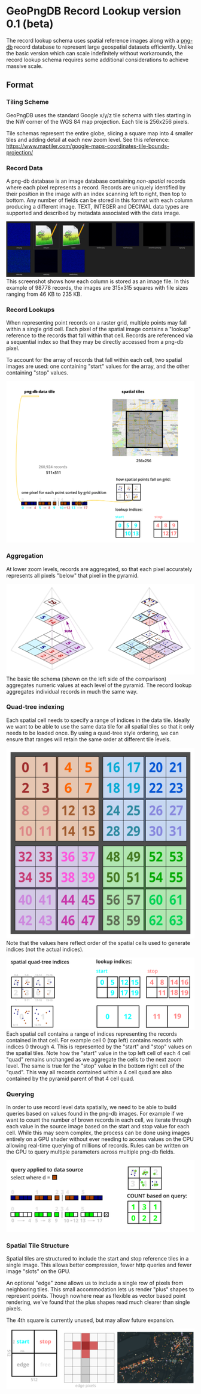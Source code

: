 # GeoPngDB Record Lookup version 0.1 (beta)

The record lookup schema uses spatial reference images along with a [png-db](https://github.com/sasakiassociates/png-db) record database to represent large geospatial datasets efficiently. Unlike the basic version which can scale indefinitely without workarounds, the record lookup schema requires some additional considerations to achieve massive scale.

## Format

### Tiling Scheme

GeoPngDB uses the standard Google x/y/z tile schema with tiles starting in the NW corner of the WGS 84 map projection. Each tile is 256x256 pixels.

Tile schemas represent the entire globe, slicing a square map into 4 smaller tiles and adding detail at each new zoom
level. See this reference: https://www.maptiler.com/google-maps-coordinates-tile-bounds-projection/

### Record Data
A png-db database is an image database containing *non-spatial* records where each pixel represents a record. Records are uniquely identified by their position in the image with an index scanning left to right, then top to bottom. Any number of fields can be stored in this format with each column producing a different image. TEXT, INTEGER and DECIMAL data types are supported and described by metadata associated with the data image.

![Screenshot of png-db folder showing metadata files and data images.](../../../img/png-db-example.png)
This screenshot shows how each column is stored as an image file. In this example of 98778 records, the images are 315x315 squares with file sizes ranging from 46 KB to 235 KB.  

### Record Lookups
When representing point records on a raster grid, multiple points may fall within a single grid cell. Each pixel of the spatial image contains a "lookup" reference to the records that fall within that cell. Records are referenced via a sequential index so that they may be directly accessed from a png-db pixel.

To account for the array of records that fall within each cell, two spatial images are used: one containing "start" values for the array, and the other containing "stop" values.

![Illustration showing how non-spatial png-db record indices are mapped onto spatial tiles.](../../../img/record-lookups.svg)

### Aggregation
At lower zoom levels, records are aggregated, so that each pixel accurately represents all pixels "below" that pixel in the pyramid. 

![Illustration showing how values for 4 pixels from one zoom level are summed into a single pixel at the level above for two different methods.](../../../img/pyramid-comparison.svg)
The basic tile schema (shown on the left side of the comparison) aggregates numeric values at each level of the pyramid. The record lookup aggregates individual records in much the same way.

### Quad-tree indexing
Each spatial cell needs to specify a range of indices in the data tile. Ideally we want to be able to use the same data tile for all spatial tiles so that it only needs to be loaded once. By using a quad-tree style ordering, we can ensure that ranges will retain the same order at different tile levels.

![Illustration showing how tile indices are organized.](../../../img/tile-index-nesting.svg)
Note that the values here reflect order of the spatial cells used to generate indices (not the actual indices).

![Illustration showing how quad tree tiles indices are nested as related to lookup indices.](../../../img/quad-tree-start-stops.svg)
Each spatial cell contains a range of indices representing the records contained in that cell. For example cell 0 (top left) contains records with indices 0 through 4. This is represented by the "start" and "stop" values on the spatial tiles. Note how the "start" value in the top left cell of each 4 cell "quad" remains unchanged as we aggregate the cells to the next zoom level. The same is true for the "stop" value in the bottom right cell of the "quad". This way all records contained within a 4 cell quad are also contained by the pyramid parent of that 4 cell quad.

### Querying
In order to use record level data spatially, we need to be able to build queries based on values found in the png-db images. For example if we want to count the number of brown records in each cell, we iterate through each value in the source image based on the start and stop value for each cell. While this may seem complex, the process can be done using images entirely on a GPU shader without ever needing to access values on the CPU allowing real-time querying of millions of records. Rules can be written on the GPU to query multiple parameters across multiple png-db fields.

![Illustration showing how queries can be created by matching and summing.](../../../img/query-sums.svg)

### Spatial Tile Structure
Spatial tiles are structured to include the start and stop reference tiles in a single image. This allows better compression, fewer http queries and fewer image "slots" on the GPU.

An optional "edge" zone allows us to include a single row of pixels from neighboring tiles. This small accommodation lets us render "plus" shapes to represent points. Though nowhere near as flexible as vector based point rendering, we've found that the plus shapes read much clearer than single pixels.

The 4th square is currently unused, but may allow future expansion.

![Illustration showing how 256x256 tiles are combined into 512x512 image.](../../../img/tile-structure.svg)
